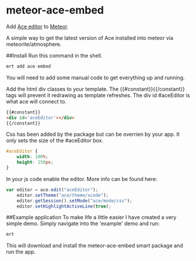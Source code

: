 meteor-ace-embed
================
Add [Ace editor](http://ace.c9.io) to [Meteor](http://meteor.com).

A simple way to get the latest version of Ace installed into meteor via meteorite/atmosphere.

##Install
Run this command in the shell.
```js
mrt add ace-embed
```

You will need to add some manual code to get everything up and running.

Add the html div classes to your template. The {{#constant}}{{/constant}} tags will prevent it 
redrawing as template refreshes. The div id #aceEditor is what ace will connect to.
```html
{{#constant}}
<div id='aceEditor'></div>
{{/constant}}
```

Css has been added by the package but can be overrien by your app. It only sets the size of the #aceEditor box.
```css
#aceEditor {
	width: 100%;
	height: 150px;
}
```

In your js code enable the editor. More info can be found here:
```js
var	editor = ace.edit("aceEditor");
	editor.setTheme("ace/theme/xcode");
	editor.getSession().setMode("ace/mode/css");
	editor.setHighlightActiveLine(true);
```    

##Example application
To make life a little easier I have created a very simple demo. Simply navigate into the 'example' demo and run:
```js
mrt
```
This will download and install the meteor-ace-embed smart package and run the app.